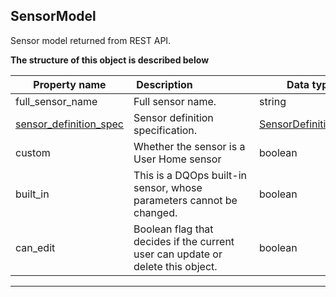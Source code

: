 
## SensorModel  
Sensor model returned from REST API.  
  

**The structure of this object is described below**  
  

|&nbsp;Property&nbsp;name&nbsp;|&nbsp;Description&nbsp;&nbsp;&nbsp;&nbsp;&nbsp;&nbsp;&nbsp;&nbsp;&nbsp;&nbsp;&nbsp;&nbsp;&nbsp;&nbsp;&nbsp;&nbsp;&nbsp;&nbsp;&nbsp;&nbsp;&nbsp;|&nbsp;Data&nbsp;type&nbsp;|
|---------------|---------------------------------|-----------|
|full_sensor_name|Full sensor name.|string|
|[sensor_definition_spec](\docs\reference\yaml\sensordefinitionyaml\#sensordefinitionspec)|Sensor definition specification.|[SensorDefinitionSpec](\docs\reference\yaml\sensordefinitionyaml\#sensordefinitionspec)|
|custom|Whether the sensor is a User Home sensor|boolean|
|built_in|This is a DQOps built-in sensor, whose parameters cannot be changed.|boolean|
|can_edit|Boolean flag that decides if the current user can update or delete this object.|boolean|


___  

